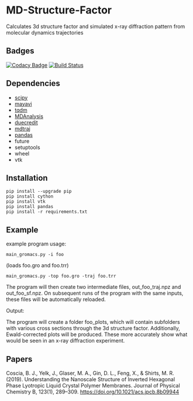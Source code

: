 # MD-Structure-Factor
Calculates 3d structure factor and simulated x-ray diffraction pattern from molecular dynamics trajectories

## Badges

[![Codacy Badge](https://api.codacy.com/project/badge/Grade/98f35ccf8532431db930b7c7f34c1c92)](https://www.codacy.com/app/JoshuaSBrown/MD-Structure-Factor?utm_source=github.com&amp;utm_medium=referral&amp;utm_content=joeyelk/MD-Structure-Factor&amp;utm_campaign=Badge_Grade)
[![Build Status](https://travis-ci.com/joeyelk/MD-Structure-Factor.svg?branch=master)](https://travis-ci.com/joeyelk/MD-Structure-Factor)

## Dependencies

 * [scipy](https://www.scipy.org/)
 * [mayavi](https://docs.enthought.com/mayavi/mayavi/)
 * [tqdm](https://pypi.org/project/tqdm/)
 * [MDAnalysis](https://www.mdanalysis.org/)
 * [duecredit](https://github.com/duecredit/duecredit)
 * [mdtraj](http://mdtraj.org/1.8.0/installation.html)
 * [pandas](https://pandas.pydata.org/)
 * future
 * setuptools
 * wheel
 * vtk
 
## Installation 

```
pip install --upgrade pip                                                   
pip install cython                                                          
pip install vtk                                                             
pip install pandas                                                          
pip install -r requirements.txt
```

## Example

example program usage:
```
main_gromacs.py -i foo    
```
(loads foo.gro and foo.trr)

```
main_gromacs.py -top foo.gro -traj foo.trr
```

The program will then create two intermediate files, out_foo_traj.npz and out_foo_sf.npz.  On subsequent runs of the program with the same inputs, these files will be automatically reloaded.  

Output:

The program will create a folder foo_plots, which will contain subfolders with various cross sections through the 3d structure factor.  Additionally, Ewald-corrected plots will be produced.  These more accurately show what would be seen in an x-ray diffraction experiment.  

## Papers

Coscia, B. J., Yelk, J., Glaser, M. A., Gin, D. L., Feng, X., & Shirts, M. R. (2019). Understanding the Nanoscale Structure of Inverted Hexagonal Phase Lyotropic Liquid Crystal Polymer Membranes. Journal of Physical Chemistry B, 123(1), 289–309. https://doi.org/10.1021/acs.jpcb.8b09944

